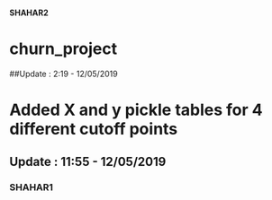 #### SHAHAR2
# churn_project
##Update : 2:19 - 12/05/2019
# Added X and y pickle tables for 4 different cutoff points
## Update : 11:55 - 12/05/2019
### SHAHAR1

